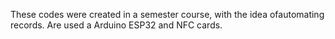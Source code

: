 These codes were created in a semester course, with the idea of ​​automating records.
Are used a Arduino ESP32 and NFC cards.
